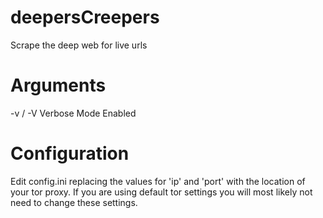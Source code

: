 # deepersCreepers
Scrape the deep web for live urls

# Arguments
-v / -V    Verbose Mode Enabled

# Configuration
Edit config.ini replacing the values for 'ip' and 'port' with the location of your tor proxy.  If you are using default tor settings you will most likely not need to change these settings.
